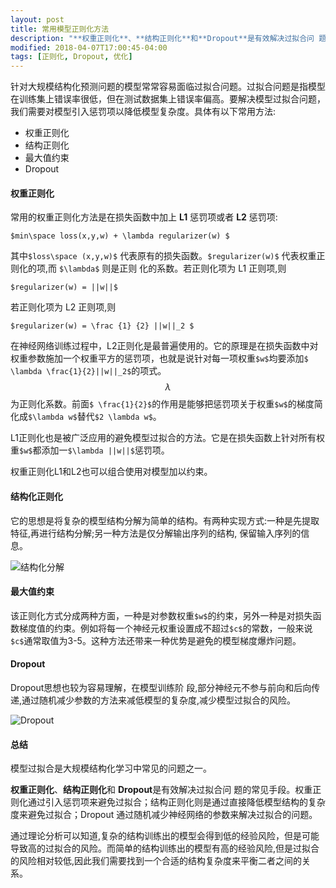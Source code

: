 ```yaml
---
layout: post
title: 常用模型正则化方法
description: "**权重正则化**、**结构正则化**和**Dropout**是有效解决过拟合问 题的常见手段。"
modified: 2018-04-07T17:00:45-04:00
tags: [正则化, Dropout, 优化]
---
```



针对大规模结构化预测问题的模型常常容易面临过拟合问题。过拟合问题是指模型在训练集上错误率很低，但在测试数据集上错误率偏高。要解决模型过拟合问题，我们需要对模型引入惩罚项以降低模型复杂度。具体有以下常用方法:

<!-- more -->

- 权重正则化
- 结构正则化
- 最大值约束
- Dropout

#### 权重正则化

常用的权重正则化方法是在损失函数中加上 **L1** 惩罚项或者 **L2** 惩罚项:


`$min\space loss(x,y,w) + \lambda regularizer(w) $`

其中`$loss\space (x,y,w)$` 代表原有的损失函数。`$regularizer(w)$` 代表权重正则化的项,而 `$\lambda$` 则是正则 化的系数。若正则化项为 L1 正则项,则

`$regularizer(w) = ||w||$`

若正则化项为 L2 正则项,则

`$regularizer(w) = \frac {1} {2} ||w||_2 $`



在神经网络训练过程中，L2正则化是最普遍使用的。它的原理是在损失函数中对权重参数施加一个权重平方的惩罚项，也就是说针对每一项权重`$w$`均要添加`$ \lambda \frac{1}{2}||w||_2$`的项式。$$\lambda$$为正则化系数。前面`$ \frac{1}{2}$`的作用是能够把惩罚项关于权重`$w$`的梯度简化成`$\lambda w$`替代`$2 \lambda w$`。

L1正则化也是被广泛应用的避免模型过拟合的方法。它是在损失函数上针对所有权重`$w$`都添加一`$\lambda ||w||$`惩罚项。

权重正则化L1和L2也可以组合使用对模型加以约束。


#### 结构化正则化

它的思想是将复杂的模型结构分解为简单的结构。有两种实现方式:一种是先提取特征,再进行结构分解;另一种方法是仅分解输出序列的结构, 保留输入序列的信息。

![结构化分解](https://note.youdao.com/yws/public/resource/645c7ef0f51ed836661b0eb73a4e7366/xmlnote/71014DCD634A46B098849DD7BA361ABA/7148)




#### 最大值约束
该正则化方式分成两种方面，一种是对参数权重`$w$`的约束，另外一种是对损失函数梯度值的约束。例如将每一个神经元权重设置成不超过`$c$`的常数，一般来说`$c$`通常取值为3-5。这种方法还带来一种优势是避免的模型梯度爆炸问题。


#### Dropout

Dropout思想也较为容易理解，在模型训练阶 段,部分神经元不参与前向和后向传递,通过随机减少参数的方法来减低模型的复杂度,减少模型过拟合的风险。

![Dropout](https://note.youdao.com/yws/public/resource/645c7ef0f51ed836661b0eb73a4e7366/xmlnote/0A3C0D402E5D401DAB783B1CE43AC4A3/7171)


#### 总结
模型过拟合是大规模结构化学习中常见的问题之一。

**权重正则化**、**结构正则化**和 **Dropout**是有效解决过拟合问 题的常见手段。权重正则化通过引入惩罚项来避免过拟合；结构正则化则是通过直接降低模型结构的复杂度来避免过拟合；Dropout 通过随机减少神经网络的参数来解决过拟合的问题。

通过理论分析可以知道,复杂的结构训练出的模型会得到低的经验风险，但是可能导致高的过拟合的风险。而简单的结构训练出的模型有高的经验风险,但是过拟合的风险相对较低,因此我们需要找到一个合适的结构复杂度来平衡二者之间的关系。